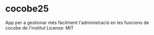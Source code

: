 # cocobe25
App per a gestionar més fàcilment l'administració en les funcions de cocobe de l'institut
License: MIT
